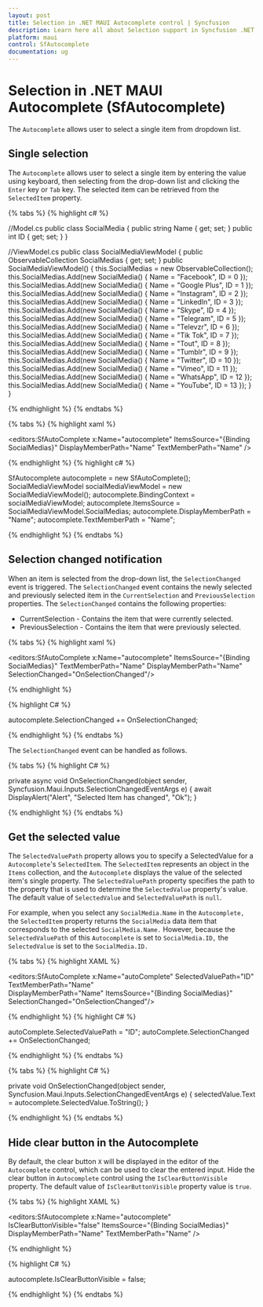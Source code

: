 ```yaml
---
layout: post
title: Selection in .NET MAUI Autocomplete control | Syncfusion
description: Learn here all about Selection support in Syncfusion .NET MAUI Autocomplete (SfAutocomplete) control and more.
platform: maui
control: SfAutocomplete
documentation: ug
---
```


# Selection in .NET MAUI Autocomplete (SfAutocomplete)

The `Autocomplete` allows user to select a single item from dropdown list.

## Single selection

The `Autocomplete` allows user to select a single item by entering the value using keyboard, then selecting from the drop-down list and clicking the `Enter` key or `Tab` key. The selected item can be retrieved from the `SelectedItem` property.

{% tabs %}
{% highlight c# %}

//Model.cs
public class SocialMedia
{
    public string Name { get; set; }
    public int ID { get; set; }
}

//ViewModel.cs
public class SocialMediaViewModel
{
    public ObservableCollection<SocialMedia> SocialMedias { get; set; }
    public SocialMediaViewModel()
    {
        this.SocialMedias = new ObservableCollection<SocialMedia>();
        this.SocialMedias.Add(new SocialMedia() { Name = "Facebook", ID = 0 });
        this.SocialMedias.Add(new SocialMedia() { Name = "Google Plus", ID = 1 });
        this.SocialMedias.Add(new SocialMedia() { Name = "Instagram", ID = 2 });
        this.SocialMedias.Add(new SocialMedia() { Name = "LinkedIn", ID = 3 });
        this.SocialMedias.Add(new SocialMedia() { Name = "Skype", ID = 4 });
        this.SocialMedias.Add(new SocialMedia() { Name = "Telegram", ID = 5 });
        this.SocialMedias.Add(new SocialMedia() { Name = "Televzr", ID = 6 });
        this.SocialMedias.Add(new SocialMedia() { Name = "Tik Tok", ID = 7 });
        this.SocialMedias.Add(new SocialMedia() { Name = "Tout", ID = 8 });
        this.SocialMedias.Add(new SocialMedia() { Name = "Tumblr", ID = 9 });
        this.SocialMedias.Add(new SocialMedia() { Name = "Twitter", ID = 10 });
        this.SocialMedias.Add(new SocialMedia() { Name = "Vimeo", ID = 11 });
        this.SocialMedias.Add(new SocialMedia() { Name = "WhatsApp", ID = 12 });
        this.SocialMedias.Add(new SocialMedia() { Name = "YouTube", ID = 13 });
    }
}

{% endhighlight %}
{% endtabs %}

{% tabs %}
{% highlight xaml %}

<editors:SfAutoComplete
    x:Name="autocomplete"
    ItemsSource="{Binding SocialMedias}"
    DisplayMemberPath="Name"
    TextMemberPath="Name" />

{% endhighlight %}
{% highlight c# %}

SfAutocomplete autocomplete = new SfAutoComplete();
SocialMediaViewModel socialMediaViewModel = new SocialMediaViewModel();
autocomplete.BindingContext = socialMediaViewModel;
autocomplete.ItemsSource = SocialMediaViewModel.SocialMedias;
autocomplete.DisplayMemberPath = "Name";
autocomplete.TextMemberPath = "Name";

{% endhighlight %}
{% endtabs %}

## Selection changed notification

When an item is selected from the drop-down list, the `SelectionChanged` event is triggered. The `SelectionChanged` event contains the newly selected and previously selected item in the `CurrentSelection` and `PreviousSelection` properties. The `SelectionChanged` contains the following properties:

 * CurrentSelection - Contains the item that were currently selected.
 * PreviousSelection - Contains the item that were previously selected.

{% tabs %}
{% highlight xaml %}

<editors:SfAutoComplete 
    x:Name="autocomplete"
    ItemsSource="{Binding SocialMedias}"
    TextMemberPath="Name"
    DisplayMemberPath="Name"
    SelectionChanged="OnSelectionChanged"/>

{% endhighlight %}

{% highlight C# %}

autocomplete.SelectionChanged += OnSelectionChanged;

{% endhighlight %}
{% endtabs %}

The `SelectionChanged` event can be handled as follows.

{% tabs %}
{% highlight C# %}

private async void OnSelectionChanged(object sender, Syncfusion.Maui.Inputs.SelectionChangedEventArgs e)
{
    await DisplayAlert("Alert", "Selected Item has changed", "Ok");
}

{% endhighlight %}
{% endtabs %}

## Get the selected value

The `SelectedValuePath` property allows you to specify a SelectedValue for a `Autocomplete`'s `SelectedItem`. The `SelectedItem` represents an object in the `Items` collection, and the `Autocomplete` displays the value of the selected item's single property. The `SelectedValuePath` property specifies the path to the property that is used to determine the `SelectedValue` property's value. The default value of `SelectedValue` and `SelectedValuePath` is `null`.

For example, when you select any `SocialMedia.Name` in the `Autocomplete,` the `SelectedItem` property returns the `SocialMedia` data item that corresponds to the selected `SocialMedia.Name.` However, because the `SelectedValuePath` of this `Autocomplete` is set to `SocialMedia.ID,` the `SelectedValue` is set to the `SocialMedia.ID.`


{% tabs %}
{% highlight XAML %}

<editors:SfAutoComplete 
    x:Name="autoComplete"
    SelectedValuePath="ID"
    TextMemberPath="Name"   
    DisplayMemberPath="Name"
    ItemsSource="{Binding SocialMedias}" 
    SelectionChanged="OnSelectionChanged"/>

<Label Text="SelectedValue :" />
<Label x:Name="selectedValue" />

{% endhighlight %}
{% highlight C# %}

autoComplete.SelectedValuePath = "ID";
autoComplete.SelectionChanged += OnSelectionChanged;

{% endhighlight %}
{% endtabs %}

{% tabs %}
{% highlight C# %}

private void OnSelectionChanged(object sender, Syncfusion.Maui.Inputs.SelectionChangedEventArgs e)
{
    selectedValue.Text = autocomplete.SelectedValue.ToString();
}

{% endhighlight %}
{% endtabs %}

## Hide clear button in the Autocomplete

By default, the clear button `X` will be displayed in the editor of the `Autocomplete` control, which can be used to clear the entered input. Hide the clear button in `Autocomplete` control using the `IsClearButtonVisible` property. The default value of `IsClearButtonVisible` property value is `true`.

{% tabs %}
{% highlight XAML %}

<editors:SfAutocomplete 
    x:Name="autocomplete"
    IsClearButtonVisible="false"
    ItemsSource="{Binding SocialMedias}"
    DisplayMemberPath="Name"
    TextMemberPath="Name" />

{% endhighlight %}

{% highlight C# %}

autocomplete.IsClearButtonVisible = false;

{% endhighlight %}
{% endtabs %}